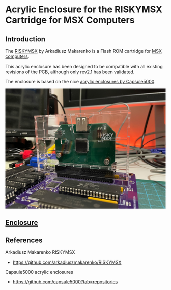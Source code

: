 # Acrylic Enclosure for the RISKYMSX Cartridge for MSX Computers

## Introduction

The [RISKYMSX](https://github.com/arkadiuszmakarenko/RISKYMSX) by Arkadiusz Makarenko is a Flash ROM cartridge for [MSX computers](https://en.wikipedia.org/wiki/MSX).

This acrylic enclosure has been designed to be compatible with all existing revisions of the PCB, although only rev2.1 has been validated.

The enclosure is based on the nice [acrylic enclosures by Capsule5000](https://github.com/capsule5000/CARTRIDGE_METHACRYLATE_MSX-EEPROM-Cartridge-64k).

[<img src="images/riskymsx-acrylic-enclosure-overview-IMG_7737.png" width="800"/>](images/riskymsx-acrylic-enclosure-overview-IMG_7737.png)

## [Enclosure](enclosure/)

## References

Arkadiusz Makarenko RISKYMSX
* https://github.com/arkadiuszmakarenko/RISKYMSX

Capsule5000 acrylic enclosures
* https://github.com/capsule5000?tab=repositories

